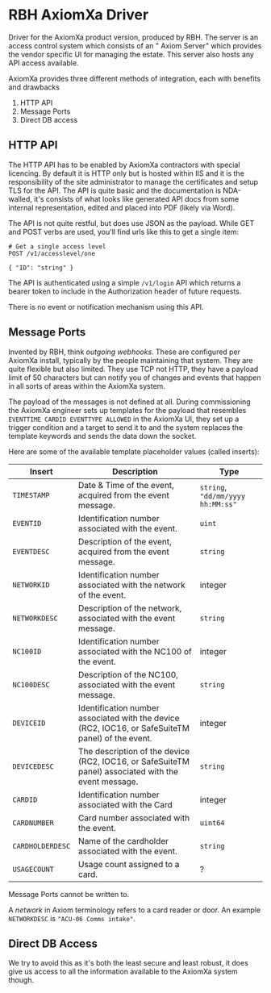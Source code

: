 # RBH AxiomXa Driver

Driver for the AxiomXa product version, produced by RBH. The server is an access control system which consists of an "
Axiom Server" which provides the vendor specific UI for managing the estate. This server also hosts any API access
available.

AxiomXa provides three different methods of integration, each with benefits and drawbacks

1. HTTP API
2. Message Ports
3. Direct DB access

## HTTP API

The HTTP API has to be enabled by AxiomXa contractors with special licencing. By default it is HTTP only but is hosted
within IIS and it is the responsibility of the site administrator to manage the certificates and setup TLS for the API.
The API is quite basic and the documentation is NDA-walled, it's consists of what looks like generated API docs from
some internal representation, edited and placed into PDF (likely via Word).

The API is not quite restful, but does use JSON as the payload. While GET and POST verbs are used, you'll find urls like
this to get a single item:

```http request
# Get a single access level
POST /v1/accesslevel/one

{ "ID": "string" }
```

The API is authenticated using a simple `/v1/login` API which returns a bearer token to include in the Authorization
header of future requests.

There is no event or notification mechanism using this API.

## Message Ports

Invented by RBH, think _outgoing webhooks_. These are configured per AxiomXa install, typically by the people
maintaining that system. They are quite flexible but also limited. They use TCP not HTTP, they have a payload limit of
50 characters but can notify you of changes and events that happen in all sorts of areas within the AxiomXa system.

The payload of the messages is not defined at all. During commissioning the AxiomXa engineer sets up templates for the
payload that resembles `EVENTTIME CARDID EVENTTYPE ALLOWED` in the AxiomXa UI, they set up a trigger condition and a
target to send it to and the system replaces the template keywords and sends the data down the socket.

Here are some of the available template placeholder values (called inserts):

| Insert           | Description                                                                                         | Type                              |
|------------------|-----------------------------------------------------------------------------------------------------|-----------------------------------|
| `TIMESTAMP`      | Date & Time of the event, acquired from the event message.                                          | `string`, `"dd/mm/yyyy hh:MM:ss"` |
| `EVENTID`        | Identification number associated with the event.                                                    | `uint`                            |
| `EVENTDESC`      | Description of the event, acquired from the event message.                                          | `string`                          |
| `NETWORKID`      | Identification number associated with the network of the event.                                     | integer                           |
| `NETWORKDESC`    | Description of the network, associated with the event message.                                      | `string`                          |
| `NC100ID`        | Identification number associated with the NC100 of the event.                                       | integer                           |
| `NC100DESC`      | Description of the NC100, associated with the event message.                                        | `string`                          |
| `DEVICEID`       | Identification number associated with the device (RC2, IOC16, or SafeSuiteTM panel) of the event.   | integer                           |
| `DEVICEDESC`     | The description of the device (RC2, IOC16, or SafeSuiteTM panel) associated with the event message. | `string`                          |
| `CARDID`         | Identification number associated with the Card                                                      | integer                           |
| `CARDNUMBER`     | Card number associated with the event.                                                              | `uint64`                          |
| `CARDHOLDERDESC` | Name of the cardholder associated with the event.                                                   | `string`                          |
| `USAGECOUNT`     | Usage count assigned to a card.                                                                     | ?                                 |

Message Ports cannot be written to.

A _network_ in Axiom terminology refers to a card reader or door. An example `NETWORKDESC` is `"ACU-06 Comms intake"`.

## Direct DB Access

We try to avoid this as it's both the least secure and least robust, it does give us access to all the information
available to the AxiomXa system though.

